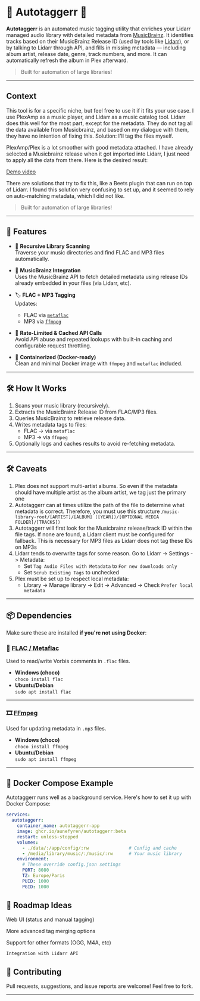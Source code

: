 # 🎵 Autotaggerr 🎵

**Autotaggerr** is an automated music tagging utility that enriches your Lidarr managed audio library with detailed metadata from [MusicBrainz](https://musicbrainz.org/). It identifies tracks based on their MusicBrainz Release ID (used by tools like [Lidarr](https://lidarr.audio/)), or by talking to Lidarr through API, and fills in missing metadata — including album artist, release date, genre, track numbers, and more. It can automatically refresh the album in Plex afterward.

> Built for automation of large libraries!

---

## Context

This tool is for a specific niche, but feel free to use it if it fits your use case. I use PlexAmp as a music player, and Lidarr as a music catalog tool. Lidarr does this well for the most part, except for the metadata. They do not tag all the data available from Musicbrainz, and based on my dialogue with them, they have no intention of fixing this. Solution: I'll tag the files myself.

PlexAmp/Plex is a lot smoother with good metadata attached. I have already selected a Musicbrainz release when it got imported into Lidarr, I just need to apply all the data from there. Here is the desired result:

[Demo video](https://github.com/aunefyren/autotaggerr/raw/main/.github/assets/demo.mp4)

There are solutions that try to fix this, like a Beets plugin that can run on top of Lidarr. I found this solution very confusing to set up, and it seemed to rely on auto-matching metadata, which I did not like.

> Built for automation of large libraries!

---

## 🚀 Features

- 📂 **Recursive Library Scanning**  
  Traverse your music directories and find FLAC and MP3 files automatically.

- 🧠 **MusicBrainz Integration**  
  Uses the MusicBrainz API to fetch detailed metadata using release IDs already embedded in your files (via Lidarr, etc).

- 🏷️ **FLAC + MP3 Tagging**  
  Updates:
  - FLAC via [`metaflac`](https://xiph.org/flac/)
  - MP3 via [`ffmpeg`](https://ffmpeg.org/)

- 🧠 **Rate-Limited & Cached API Calls**  
  Avoid API abuse and repeated lookups with built-in caching and configurable request throttling.

- 🐳 **Containerized (Docker-ready)**  
  Clean and minimal Docker image with `ffmpeg` and `metaflac` included.

---

## 🛠️ How It Works

1. Scans your music library (recursively).
2. Extracts the MusicBrainz Release ID from FLAC/MP3 files.
3. Queries MusicBrainz to retrieve release data.
4. Writes metadata tags to files:
   - FLAC → via `metaflac`
   - MP3 → via `ffmpeg`
5. Optionally logs and caches results to avoid re-fetching metadata.

---

## 🛠️ Caveats

1. Plex does not support multi-artist albums. So even if the metadata should have multiple artist as the album artist, we tag just the primary one
2. Autotaggerr can at times utilize the path of the file to determine what metadata is correct. Therefore, you must use this structure `/music-library-root/[ARTIST]/[ALBUM] ([YEAR])/[OPTIONAL MEDIA FOLDER]/[TRACKS])`
3. Autotaggerr will first look for the Musicbrainz release/track ID within the file tags. If none are found, a Lidarr client must be configured for fallback. This is necessary for MP3 files as Lidarr does not tag these IDs on MP3s
4.  Lidarr tends to overwrite tags for some reason. Go to Lidarr -> Settings -> Metadata:
    - Set `Tag Audio Files with Metadata` to `For new downloads only`
    - Set `Scrub Existing Tags` to unchecked
5. Plex must be set up to respect local metadata:
    - Library -> Manage library -> Edit -> Advanced -> Check `Prefer local metadata`

---

## 📦 Dependencies

Make sure these are installed **if you're not using Docker**:

### 🔧 [FLAC / Metaflac](https://xiph.org/flac/download.html)

Used to read/write Vorbis comments in `.flac` files.

- **Windows (choco)**  
  `choco install flac`
- **Ubuntu/Debian**  
  `sudo apt install flac`

---

### 🎞 [FFmpeg](https://ffmpeg.org/)

Used for updating metadata in `.mp3` files.

- **Windows (choco)**  
  `choco install ffmpeg`
- **Ubuntu/Debian**  
  `sudo apt install ffmpeg`

---

## 🐳 Docker Compose Example

Autotaggerr runs well as a background service. Here's how to set it up with Docker Compose:

```yaml
services:
  autotaggerr:
    container_name: autotaggerr-app
    image: ghcr.io/aunefyren/autotaggerr:beta
    restart: unless-stopped
    volumes:
      - ./data/:/app/config/:rw               # Config and cache
      - /media/library/music/:/music/:rw      # Your music library
    environment:
      # These override config.json settings
      PORT: 8080
      TZ: Europe/Paris
      PUID: 1000
      PGID: 1000
```

## 🧠 Roadmap Ideas

Web UI (status and manual tagging)

More advanced tag merging options

Support for other formats (OGG, M4A, etc)

    Integration with Lidarr API

## 👋 Contributing

Pull requests, suggestions, and issue reports are welcome!
Feel free to fork.

---